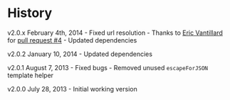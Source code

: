 # History

v2.0.x February 4th, 2014
	- Fixed url resolution
		- Thanks to [Eric Vantillard](https://github.com/evantill) for [pull request #4](http://github.com/docpad/docpad-plugin-multiplelayouts/pull/4)
	- Updated dependencies

v2.0.2 January 10, 2014
	- Updated dependencies

v2.0.1 August 7, 2013
	- Fixed bugs
	- Removed unused `escapeForJSON` template helper

v2.0.0 July 28, 2013
	- Initial working version
